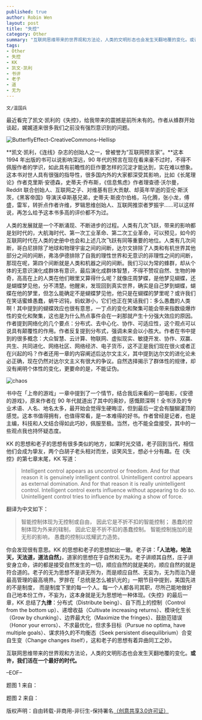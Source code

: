 ```yaml
---
published: true
author: Robin Wen
layout: post
title: "失控"
category: Other
summary: "互联网思维带来的世界观和方法论，人类的文明形态也会发生天翻地覆的变化。或许，我们活在一个最好的时代。"
tags: 
- Other
- 失控
- KK
- 凯文·凯利
- 书评
- 老子
- 道
- 无为
---
```


`文/温国兵`

最近看完了凯文·凯利的《失控》，给我带来的震撼是前所未有的。作者从蜂群开始谈起，娓娓道来很多我们之前没有强烈意识到的问题。

![ButterflyEffect-CreativeCommons-Hellisp](http://i.imgur.com/gYiyeSh.jpg)

**凯文·凯利，《连线》杂志的创始人之一，曾被誉为“互联网预言家”。**这本 1994 年出版的书可以说影响深远，90 年代的预言在现在看来豪不过时，不得不佩服作者的学识，如此具有前瞻性的巨作要怎样的沉淀才能达到，实在难以想象。这本书对世人具有很强的指导性，很多国内外的大家都深受其影响，比如《长尾理论》作者克里斯·安德森，史蒂夫·乔布斯，《信息焦虑》作者理查德·沃尔曼，Reddit 联合创始人、互联网之子、对维基有巨大贡献、却英年早逝的亚伦·斯沃茨，《黑客帝国》导演沃卓斯基兄弟，史蒂夫·斯皮尔伯格，马化腾，张小龙，傅盛，雷军，转折点作者许维，罗辑思维创始人、互联网推崇者罗振宇……可以这样说，再怎么给予这本书多高的评价都不为过。

人类的发展就是一个不断涌现、不断进步的过程。人类有几次飞跃，带来的影响都是划时代的，大航海时代、第一次工业革命、第二次工业革命，可以预见，如今的互联网时代在人类的史册中也会和上述几次飞跃有同等重要的地位。人类有几次间断，哥白尼排除了地球和物理宇宙之间的间断，达尔文排除了人类和有机世界其他部分之间的间断，弗洛伊德排除了自我的理性世界和无意识的非理性之间的间断，那现在呢，第四个间断就是人类和机器之间的间断。我们习以为常的蜂群，却从个体的无意识演化成群体有意识，最后演化成群体智慧，不得不赞叹自然、生物的神奇，高高在上的人类在他们眼里又算得什么呢？就像庄周梦蝶，是他梦见蝴蝶，还是蝴蝶梦见他，分不清楚。他醒来，发现回到真实世界，确实是自己梦到蝴蝶，蝴蝶在他的梦里，但怎么能确定不是蝴蝶梦见他，他只是在蝴蝶的梦里呢？或许我们在笑话蜜蜂愚蠢，蜗牛迟钝，蚂蚁渺小，它们也正在笑话我们：多么愚蠢的人类啊！其中提到的蝴蝶效应也很有意思，一丁点的变化和聚集可能会带来指数级爆炸性的变化和聚集，这也是为什么热点事件会在一刹那就产生十分强大效应的原因。作者提到网络化的几个要点：分布式、去中心化、协作、可适应性，这个观点可以说具有颠覆性的作用。作者反复提到分布式，强调未来会以小胜大。作者在书中提到的很多概念：大众智慧、云计算、物联网、虚拟现实、敏捷开发、协作、双赢、共生、共同进化、网络社区、网络经济、电子货币，这不正是我们现在很火或者正在兴起的吗？作者还用一章的内容阐述后达尔文主义，其中提到达尔文的进化论未必正确，现在仍然对达尔文主义有很大的争议。自然选择揭示了群体性的规律，却没有阐明个体性的变化，更要命的是，不能证伪。

![chaos](http://i.imgur.com/WRFbyMR.jpg)

书中在「上帝的游戏」一章中提到了一个情节，结合我后来看的一部电影，《安德的游戏》，原来作者在 90 年代就道出了其中的奥妙，感慨颇深啊！全书涉及的专业术语、人名、地名太多，最开始会觉得生硬晦涩，但到最后一定会有醍醐灌顶的感觉。这本书值得拥有，也值得常看，是一本难得的好书。作者曾经是记者，也是主编，科技和人文结合得如此巧妙，佩服至极。当然，也不能全盘接受，其中的一些观点我也持怀疑态度。

KK 的思想和老子的思想有很多类似的地方，如果时光交错，老子回到当代，相信他们会成为挚友，两个白胡子老头相对而坐，谈笑风生，想必十分有趣。在《失控》的第七章末尾，KK 写道：

> Intelligent control appears as uncontrol or freedom.
> And for that reason it is genuinely intelligent control.
> Unintelligent control appears as external domination.
> And for that reason it is really unintelligent control.
> Intelligent control exerts influence without appearing to do so.
> Unintelligent control tries to influence by making a show of force.

翻译为中文如下：

> 智能控制体现为无控制或自由，
> 因此它是不折不扣的智能控制；
> 愚蠢的控制体现为外来的辖制，
> 因此它是不折不扣的愚蠢控制。
> 智能控制施加的是无形的影响，
> 愚蠢的控制以炫耀武力造势。

你会发现很有意思。KK 的思想和老子的思想如出一辙。老子讲：**「人法地，地法天，天法道，道法自然」**，道家的思想在于自然和无为。老子讲顺其自然，庄子讲安身立命，讲的都是接受自然发生的一切，顺应自然的就是美的，顺应自然的就是符合道的。老子的无为思想不是讲无所为，而是顺应自然、无妄为，无为而治乃是最高管理的最高境界。罗胖在「总统是怎么被扒光的」一期节目中提到，美国先进的不是制度， 而是制度下里的每一个人。每一个人都各司其职，尽所己能地做好自己地本份工作，不妄为，这本身就是无为思想地一种体现。《失控》的最后一章，KK 总结了**九律**：分布式（Distribute being）、自下而上的控制（Control from the bottom up）、递增收益（Cultivate increasing returns）、模块化生长（Grow by chunking）、边界最大化（Maximize the fringes）、鼓励范错误（Honor your errors）、不求最优化，但求多目标（Pursue no optima, have multiple goals）、谋求持久的不均衡态（Seek persistent disequilibrium）合变自生变（Change changes itself），这和老子的思想有着异曲同工之妙。

互联网思维带来的世界观和方法论，人类的文明形态也会发生天翻地覆的变化。**或许，我们活在一个最好的时代。**

–EOF–

题图 1 来自：<a href="http://www.evolutionnews.org/2011/12/the_butterfly_e054321.html" target="_blank"><img src="http://i.imgur.com/YTFhH41.jpg" title="" height="16px" width="100px" border="0" alt="" /></a>

题图 2 来自：<a href="https://mindnutquest.wordpress.com/2012/07/09/a-parable-on-nature/" target="_blank"><img src="http://i.imgur.com/zw1PWFn.png" title="" height="16px" width="16px" border="0" alt="" /></a>

版权声明：自由转载-非商用-非衍生-保持署名<a href="http://creativecommons.org/licenses/by-nc-nd/3.0/deed.zh" target="_blank">（创意共享3.0许可证）</a>